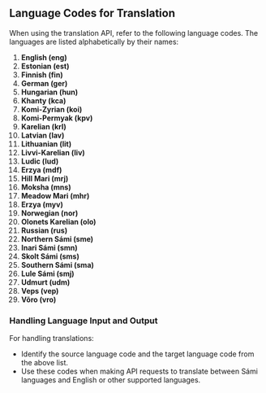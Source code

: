 ## Language Codes for Translation

When using the translation API, refer to the following language codes. The languages are listed alphabetically by their names:

1. **English (eng)**
2. **Estonian (est)**
3. **Finnish (fin)**
4. **German (ger)**
5. **Hungarian (hun)**
6. **Khanty (kca)**
7. **Komi-Zyrian (koi)**
8. **Komi-Permyak (kpv)**
9. **Karelian (krl)**
10. **Latvian (lav)**
11. **Lithuanian (lit)**
12. **Livvi-Karelian (liv)**
13. **Ludic (lud)**
14. **Erzya (mdf)**
15. **Hill Mari (mrj)**
16. **Moksha (mns)**
17. **Meadow Mari (mhr)**
18. **Erzya (myv)**
19. **Norwegian (nor)**
20. **Olonets Karelian (olo)**
21. **Russian (rus)**
22. **Northern Sámi (sme)**
23. **Inari Sámi (smn)**
24. **Skolt Sámi (sms)**
25. **Southern Sámi (sma)**
26. **Lule Sámi (smj)**
27. **Udmurt (udm)**
28. **Veps (vep)**
29. **Võro (vro)**

### Handling Language Input and Output
For handling translations:
- Identify the source language code and the target language code from the above list.
- Use these codes when making API requests to translate between Sámi languages and English or other supported languages.

